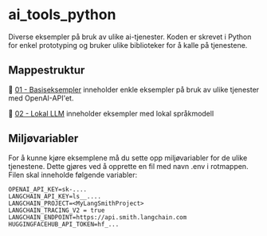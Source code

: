 # ai_tools_python
Diverse eksempler på bruk av ulike ai-tjenester. Koden er skrevet i Python for enkel prototyping og bruker ulike biblioteker for å kalle på tjenestene.

## Mappestruktur
📂 [01 - Basiseksempler](./01%20-%20Basiseksempler/) inneholder enkle eksempler på bruk av ulike tjenester med OpenAI-API'et.

📂 [02 - Lokal LLM](./02%20-%20Lokal%20LLM/) inneholder eksempler med lokal språkmodell

## Miljøvariabler
For å kunne kjøre eksemplene må du sette opp miljøvariabler for de ulike tjenestene. Dette gjøres ved å opprette en fil med navn .env i rotmappen. Filen skal inneholde følgende variabler:

```
OPENAI_API_KEY=sk-....
LANGCHAIN_API_KEY=ls__....
LANGCHAIN_PROJECT=<MyLangSmithProject>
LANGCHAIN_TRACING_V2 = true
LANGCHAIN_ENDPOINT=https://api.smith.langchain.com
HUGGINGFACEHUB_API_TOKEN=hf_...
```
